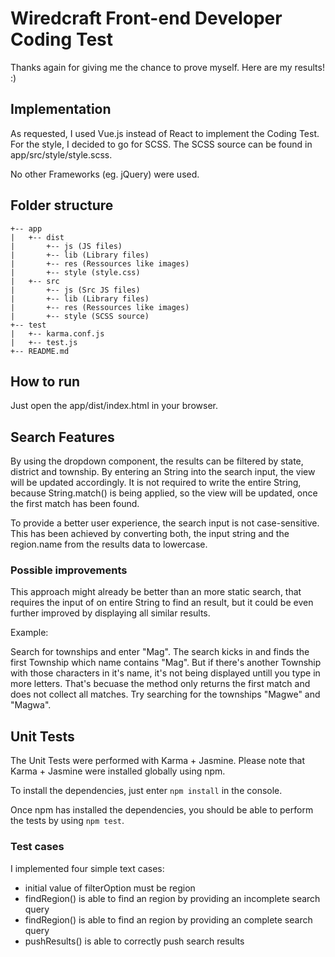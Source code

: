 # Wiredcraft Front-end Developer Coding Test

Thanks again for giving me the chance to prove myself. Here are my results! :)

## Implementation

As requested, I used Vue.js instead of React to implement the Coding Test. For the style, I decided to go for SCSS. The SCSS source can be found in app/src/style/style.scss.

No other Frameworks (eg. jQuery) were used.

## Folder structure

```
+-- app
|   +-- dist
|       +-- js (JS files)
|       +-- lib (Library files)
|       +-- res (Ressources like images)
|       +-- style (style.css)
|   +-- src
|       +-- js (Src JS files)
|       +-- lib (Library files)
|       +-- res (Ressources like images)
|       +-- style (SCSS source)
+-- test
|   +-- karma.conf.js
|   +-- test.js
+-- README.md
```
## How to run

Just open the app/dist/index.html in your browser.

## Search Features

By using the dropdown component, the results can be filtered by state, district and township. By entering an String into the search input, the view will be updated accordingly. It is not required to write the entire String, because String.match() is being applied, so the view will be updated, once the first match has been found.

To provide a better user experience, the search input is not case-sensitive. This has been achieved by converting both, the input string and the region.name from the results data to lowercase.

### Possible improvements

This approach might already be better than an more static search, that requires the input of on entire String to find an result, but it could be even further improved by displaying all similar results.

Example:

Search for townships and enter "Mag". The search kicks in and finds the first Township which name contains "Mag". But if there's another Township with those characters in it's name, it's not being displayed untill you type in more letters. That's becuase the method only returns the first match and does not collect all matches. Try searching for the townships "Magwe" and "Magwa".

## Unit Tests

The Unit Tests were performed with Karma + Jasmine. Please note that Karma +  Jasmine were installed globally using npm.

To install the dependencies, just enter `npm install` in the console.

Once npm has installed the dependencies, you should be able to perform the tests by using `npm test`.

### Test cases

I implemented four simple text cases:

- initial value of filterOption must be region
- findRegion() is able to find an region by providing an incomplete search query
- findRegion() is able to find an region by providing an complete search query
- pushResults() is able to correctly push search results



